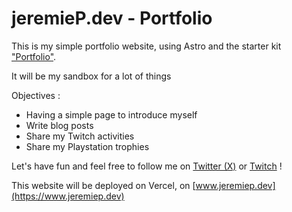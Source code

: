 # jeremieP.dev - Portfolio

This is my simple portfolio website, using Astro and the starter kit ["Portfolio"](https://github.com/withastro/astro/tree/latest/examples/portfolio).

It will be my sandbox for a lot of things

Objectives : 
- Having a simple page to introduce myself
- Write blog posts
- Share my Twitch activities
- Share my Playstation trophies

Let's have fun and feel free to follow me on [Twitter (X)](https://twitter.com/jeremieP) or [Twitch](https://twitch.tv/jeremieP_) !

This website will be deployed on Vercel, on [www.jeremiep.dev](https://www.jeremiep.dev)